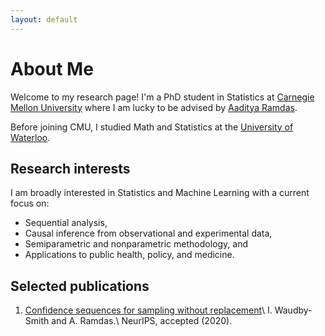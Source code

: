 ```yaml
---
layout: default
---
```


# About Me

Welcome to my research page! I'm a PhD student in Statistics at [Carnegie Mellon University](http://stat.cmu.edu/) where I am lucky to be advised by [Aaditya Ramdas](http://www.stat.cmu.edu/~aramdas/). 

Before joining CMU, I studied Math and Statistics at the [University of Waterloo](https://uwaterloo.ca/statistics-and-actuarial-science/).

## Research interests
I am broadly interested in Statistics and Machine Learning with a current focus on:
* Sequential analysis,
* Causal inference from observational and experimental data,
* Semiparametric and nonparametric methodology, and
* Applications to public health, policy, and medicine.

## Selected publications

1. [Confidence sequences for sampling without replacement](https://arxiv.org/pdf/2006.04347.pdf)\\
	I. Waudby-Smith and A. Ramdas.\\
	NeurIPS, accepted (2020).

